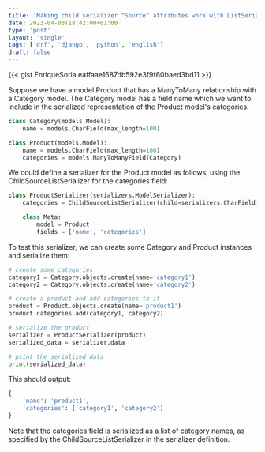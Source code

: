 ```yaml
---                                                                             
title: 'Making child serializer "Source" attributes work with ListSerializer'
date: 2023-04-03T18:42:00+01:00
type: 'post'
layout: 'single'
tags: ['drf', 'django', 'python', 'english']
draft: false
---
```


{{< gist EnriqueSoria eaffaae1687db592e3f9f60baed3bd11 >}}


Suppose we have a model Product that has a ManyToMany relationship with a Category model. The Category model has a field name which we want to include in the serialized representation of the Product model's categories.

```python
class Category(models.Model):
    name = models.CharField(max_length=100)

class Product(models.Model):
    name = models.CharField(max_length=100)
    categories = models.ManyToManyField(Category)
```


We could define a serializer for the Product model as follows, using the ChildSourceListSerializer for the categories field:

```python
class ProductSerializer(serializers.ModelSerializer):
    categories = ChildSourceListSerializer(child=serializers.CharField(source="name"))

    class Meta:
        model = Product
        fields = ['name', 'categories']
```

To test this serializer, we can create some Category and Product instances and serialize them:

```python
# create some categories
category1 = Category.objects.create(name='category1')
category2 = Category.objects.create(name='category2')

# create a product and add categories to it
product = Product.objects.create(name='product1')
product.categories.add(category1, category2)

# serialize the product
serializer = ProductSerializer(product)
serialized_data = serializer.data

# print the serialized data
print(serialized_data)
```

This should output:

```python
{
    'name': 'product1',
    'categories': ['category1', 'category2']
}
```

Note that the categories field is serialized as a list of category names, as specified by the ChildSourceListSerializer in the serializer definition.

